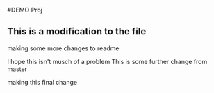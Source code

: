 #DEMO Proj
## This is a modification to the file

making some more changes to readme

I hope this isn't musch of a problem
This is some further change from master

making this final change
